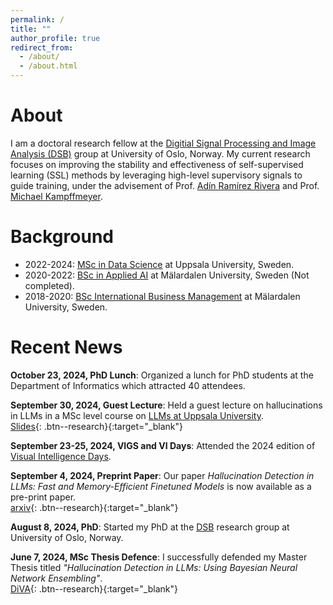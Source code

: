 ```yaml
---
permalink: /
title: ""
author_profile: true
redirect_from: 
  - /about/
  - /about.html
---  
```


About
======
I am a doctoral research fellow at the [Digitial Signal Processing and Image Analysis (DSB)](https://www.mn.uio.no/ifi/english/research/groups/dsb/) group at University of Oslo, Norway.
My current research focuses on improving the stability and effectiveness of self-supervised learning (SSL) methods by leveraging high-level supervisory signals to guide training, under the advisement of Prof. [Adín Ramírez Rivera](https://adin.gitlab.io/) and Prof. [Michael Kampffmeyer](https://sites.google.com/view/michaelkampffmeyer).

Background
======
- 2022-2024: [MSc in Data Science](https://www.uu.se/en/study/programme/masters-programme-data-science-machine-learning-and-statistics) at Uppsala University, Sweden.
- 2020-2022: [BSc in Applied AI](https://www.mdu.se/utbildning/program/kandidatprogrammet-i-tillampad-ai) at Mälardalen University, Sweden (Not completed).
- 2018-2020: [BSc International Business Management](https://www.mdu.se/en/malardalen-university/education/international/programme/international-business-management) at Mälardalen University, Sweden.

Recent News
======
**October 23, 2024, PhD Lunch**: Organized a lunch for PhD students at the Department of Informatics which attracted 40 attendees.  

**September 30, 2024, Guest Lecture**: Held a guest lecture on hallucinations in LLMs in a MSc level course on [LLMs at Uppsala University](https://www.uu.se/en/study/course?query=1RT730).  
[Slides](/files/lecture_hallucination.pdf){: .btn--research}{:target="_blank"}

**September 23-25, 2024, VIGS and VI Days**: Attended the 2024 edition of [Visual Intelligence Days](https://www.visual-intelligence.no/news/another-successful-visual-intelligence-days).  

**September 4, 2024, Preprint Paper**: Our paper *Hallucination Detection in LLMs: Fast and Memory-Efficient Finetuned Models* is now available as a pre-print paper.  
[arxiv](https://arxiv.org/abs/2409.02976){: .btn--research}{:target="_blank"}  

**August 8, 2024, PhD**: Started my PhD at the [DSB](https://www.mn.uio.no/ifi/english/research/groups/dsb/) research group at University of Oslo, Norway.  

**June 7, 2024, MSc Thesis Defence**: I successfully defended my Master Thesis titled *"Hallucination Detection in LLMs: Using Bayesian Neural Network Ensembling"*.  
[DiVA](https://www.diva-portal.org/smash/record.jsf?pid=diva2%3A1887965&dswid=-1498){: .btn--research}{:target="_blank"}  
